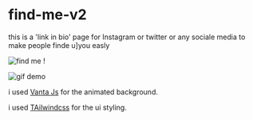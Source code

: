 # find-me-v2
 
 this is a 'link in bio' page for Instagram or twitter or any sociale media to make people finde u]you easly
 
 ![find me !](/ "Boughazi Akram")
 
 ![gif demo](https://github.com/bouakram/find-me-v2/blob/master/gif.gif)
 
 i used [Vanta Js](https://www.vantajs.com/?effect=birds) for the animated background.
 
 i used [TAilwindcss](https://tailwindcss.com/) for the ui styling.
 
 
